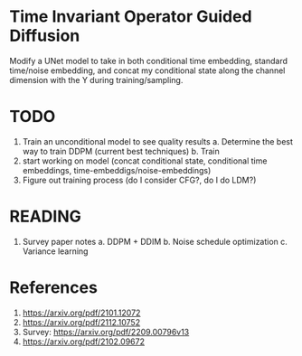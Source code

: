 # Time Invariant Operator Guided Diffusion

Modify a UNet model to take in both conditional time embedding, standard time/noise embedding, and concat my conditional state along the channel dimension with the Y during training/sampling.

# TODO
1. Train an unconditional model to see quality results
    a. Determine the best way to train DDPM (current best techniques)
    b. Train
2. start working on model (concat conditional state, conditional time embeddings, time-embeddigs/noise-embeddings)
3. Figure out training process (do I consider CFG?, do I do LDM?)

# READING
1. Survey paper notes
    a. DDPM + DDIM
    b. Noise schedule optimization
    c. Variance learning

# References
1. https://arxiv.org/pdf/2101.12072
2. https://arxiv.org/pdf/2112.10752
3. Survey: https://arxiv.org/pdf/2209.00796v13
4. https://arxiv.org/pdf/2102.09672
